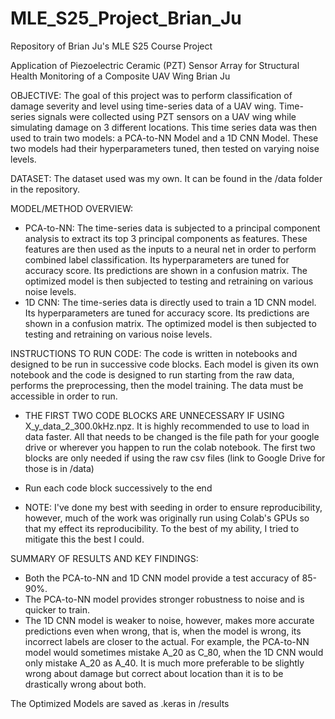 # MLE_S25_Project_Brian_Ju
Repository of Brian Ju's MLE S25 Course Project

Application of Piezoelectric Ceramic (PZT) Sensor Array for Structural Health Monitoring of a Composite UAV Wing 
Brian Ju

OBJECTIVE:
The goal of this project was to perform classification of damage severity and level using time-series data of a UAV wing. Time-series signals were collected using PZT sensors on a UAV wing while simulating damage on 3 different locations. This time series data was then used to train two models: a PCA-to-NN Model and a 1D CNN Model. These two models had their hyperparameters tuned, then tested on varying noise levels. 

DATASET: 
The dataset used was my own. It can be found in the /data folder in the repository.

MODEL/METHOD OVERVIEW:
- PCA-to-NN: The time-series data is subjected to a principal component analysis to extract its top 3 principal components as features. These features are then used as the inputs to a neural net in order to perform combined label classification. Its hyperparameters are tuned for accuracy score. Its predictions are shown in a confusion matrix. The optimized model is then subjected to testing and retraining on various noise levels. 
- 1D CNN: The time-series data is directly used to train a 1D CNN model. Its hyperparameters are tuned for accuracy score. Its predictions are shown in a confusion matrix. The optimized model is then subjected to testing and retraining on various noise levels.

INSTRUCTIONS TO RUN CODE: 
The code is written in notebooks and designed to be run in successive code blocks. Each model is given its own notebook and the code is designed to run starting from the raw data, performs the preprocessing, then the model training. The data must be accessible in order to run.
- THE FIRST TWO CODE BLOCKS ARE UNNECESSARY IF USING X_y_data_2_300.0kHz.npz. It is highly recommended to use to load in data faster. All that needs to be changed is the file path for your google drive or wherever you happen to run the colab notebook. The first two blocks are only needed if using the raw csv files (link to Google Drive for those is in /data)
- Run each code block successively to the end

- NOTE: I've done my best with seeding in order to ensure reproducibility, however, much of the work was originally run using Colab's GPUs so that my effect its reproducibility. To the best of my ability, I tried to mitigate this the best I could.

SUMMARY OF RESULTS AND KEY FINDINGS: 
- Both the PCA-to-NN and 1D CNN model provide a test accuracy of 85-90%.
- The PCA-to-NN model provides stronger robustness to noise and is quicker to train.
- The 1D CNN model is weaker to noise, however, makes more accurate predictions even when wrong, that is, when the model is wrong, its incorrect labels are closer to the actual. For example, the PCA-to-NN model would sometimes mistake A_20 as C_80, when the 1D CNN would only mistake A_20 as A_40. It is much more preferable to be slightly wrong about damage but correct about location than it is to be drastically wrong about both. 

The Optimized Models are saved as .keras in /results
